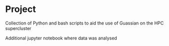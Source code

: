 # Project

Collection of Python and bash scripts to aid the use of Guassian on the HPC supercluster

Additional jupyter notebook where data was analysed
